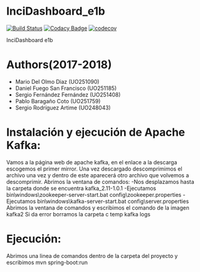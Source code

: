 # InciDashboard_e1b
[![Build Status](https://travis-ci.org/Arquisoft/InciDashboard_e1b.svg?branch=master)](https://travis-ci.org/Arquisoft/InciDashboard_e1b)
[![Codacy Badge](https://api.codacy.com/project/badge/Grade/6308efdd6cbf43fcb00b4f1f8b3e83f3)](https://app.codacy.com/app/mariodod/InciDashboard_e1b/dashboard)
[![codecov](https://codecov.io/gh/Arquisoft/InciDashboard_e1b/branch/master/graph/badge.svg)](https://codecov.io/gh/Arquisoft/InciDashboard_e1b)

InciDashboard e1b


# Authors(2017-2018)
- Mario Del Olmo Diaz (UO251090)
- Daniel Fuego San Francisco (UO251185)
- Sergio Fernández Fernández (UO251408)
- Pablo Baragaño Coto (UO251759)
- Sergio Rodríguez Artime (UO248043)

# Instalación y ejecución de Apache Kafka:
Vamos a la página web de apache kafka, en el enlace a la descarga escogemos el primer mirror. Una vez descargado descomprimimos el archivo una vez y dentro de este aparecerá otro archivo que volvemos a descomprimir.
Abrimos la ventana de comandos:
  -Nos desplazamos hasta la carpeta donde se encuentra kafka_2.11-1.0.1
  -Ejecutamos bin\windows\zookeeper-server-start.bat config\zookeeper.properties
  -Ejecutamos bin\windows\kafka-server-start.bat config\server.properties
Abrimos la ventana de comandos y escribimos el comando de la imagen kafka2
Si da error borramos la carpeta c temp kafka logs

# Ejecución:	

Abrimos una linea de comandos dentro de la carpeta del proyecto y escribimos mvn spring-boot:run
